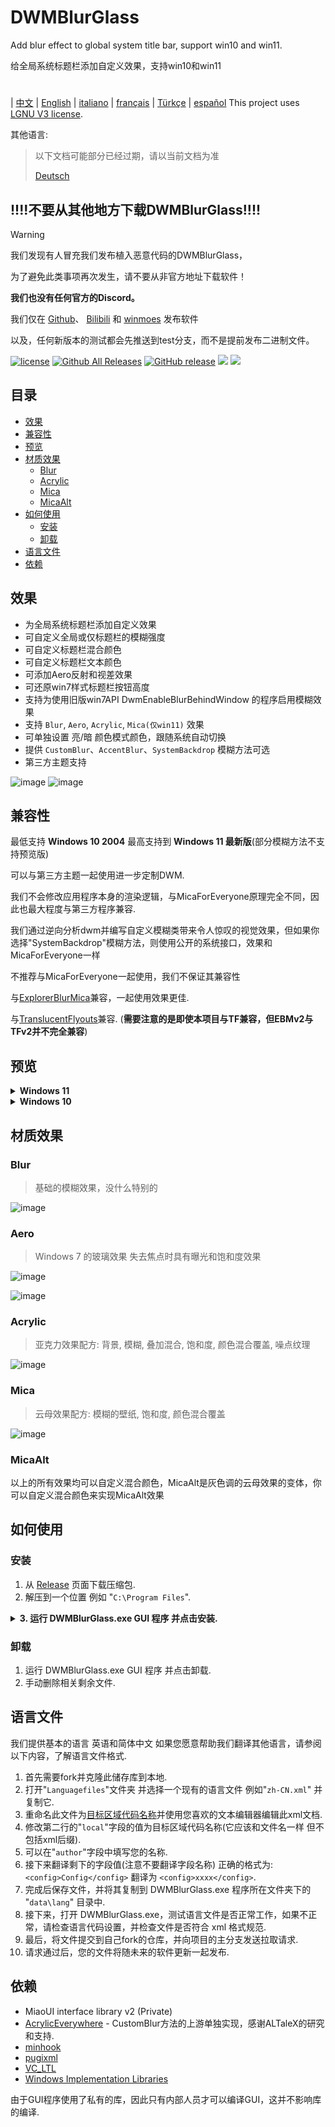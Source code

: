 # DWMBlurGlass
Add blur effect to global system title bar, support win10 and win11.

给全局系统标题栏添加自定义效果，支持win10和win11
#
| [中文](/README_ZH.md) | [English](/README.md) | [italiano](/README_IT.md) | [français](/README_FR.md) | [Türkçe](/README_TR.md) | [español](/README_ES.md)
This project uses [LGNU V3 license](/COPYING.LESSER).

其他语言:
> 以下文档可能部分已经过期，请以当前文档为准
>
> [Deutsch](/README_DE.md)

## !!!!不要从其他地方下载DWMBlurGlass!!!!
> [!WARNING]
> 我们发现有人冒充我们发布植入恶意代码的DWMBlurGlass，
> 
> 为了避免此类事项再次发生，请不要从非官方地址下载软件！
> 
> **我们也没有任何官方的Discord。**
> 
> 我们仅在 [Github](https://github.com/Maplespe/DWMBlurGlass/releases)、 [Bilibili](https://space.bilibili.com/87195798) 和 [winmoes](https://winmoes.com) 发布软件
> 
> 以及，任何新版本的测试都会先推送到test分支，而不是提前发布二进制文件。

[![license](https://img.shields.io/github/license/Maplespe/DWMBlurGlass.svg)](https://www.gnu.org/licenses/lgpl-3.0.en.html)
[![Github All Releases](https://img.shields.io/github/downloads/Maplespe/DWMBlurGlass/total.svg)](https://github.com/Maplespe/DWMBlurGlass/releases)
[![GitHub release](https://img.shields.io/github/release/Maplespe/DWMBlurGlass.svg)](https://github.com/Maplespe/DWMBlurGlass/releases/latest)
<img src="https://img.shields.io/badge/language-c++-F34B7D.svg"/>
<img src="https://img.shields.io/github/last-commit/Maplespe/DWMBlurGlass.svg"/>  

## 目录
- [效果](#效果)
- [兼容性](#兼容性)
- [预览](#预览)
- [材质效果](#材质效果)
  - [Blur](#blur)
  - [Acrylic](#acrylic)
  - [Mica](#mica)
  - [MicaAlt](#micaalt)
- [如何使用](#如何使用)
  - [安装](#安装)
  - [卸载](卸载)
- [语言文件](#语言文件)
- [依赖](#依赖)

## 效果
* 为全局系统标题栏添加自定义效果
* 可自定义全局或仅标题栏的模糊强度
* 可自定义标题栏混合颜色
* 可自定义标题栏文本颜色
* 可添加Aero反射和视差效果
* 可还原win7样式标题栏按钮高度
* 支持为使用旧版win7API DwmEnableBlurBehindWindow 的程序启用模糊效果
* 支持 `Blur`, `Aero`, `Acrylic`, `Mica(仅win11)` 效果
* 可单独设置 亮/暗 颜色模式颜色，跟随系统自动切换
* 提供 `CustomBlur`、`AccentBlur`、`SystemBackdrop` 模糊方法可选
* 第三方主题支持

![image](/Screenshot/001701.png)
![image](/Screenshot/10307.png)

## 兼容性
最低支持 **Windows 10 2004** 最高支持到 **Windows 11 最新版**(部分模糊方法不支持预览版)

可以与第三方主题一起使用进一步定制DWM.

我们不会修改应用程序本身的渲染逻辑，与MicaForEveryone原理完全不同，因此也最大程度与第三方程序兼容.

我们通过逆向分析dwm并编写自定义模糊类带来令人惊叹的视觉效果，但如果你选择"SystemBackdrop"模糊方法，则使用公开的系统接口，效果和MicaForEveryone一样

不推荐与MicaForEveryone一起使用，我们不保证其兼容性

与[ExplorerBlurMica](https://github.com/Maplespe/ExplorerBlurMica)兼容，一起使用效果更佳.

与[TranslucentFlyouts](https://github.com/ALTaleX531/TranslucentFlyouts)兼容. (**需要注意的是即使本项目与TF兼容，但EBMv2与TFv2并不完全兼容**)

## 预览
<details><summary><b>Windows 11</b></summary>
  
![image](/Screenshot/10307.png)

![image](/Screenshot/102134.png)

> 启用 "覆盖使用DWMAPI设置的云母效果 (win11)"

![image](/Screenshot/013521.png)
</details>

<details><summary><b>Windows 10</b></summary>

![image](/Screenshot/001701.png)

![image](/Screenshot/100750.png)

使用第三方主题

> 启用 "扩展效果到边框 (win10)"

> 启用 "启用Aero反射效果"

> 启用 "减少标题栏按钮高度 (win7 样式)"

![image](/Screenshot/025410.png)

</details>

## 材质效果
### Blur
> 基础的模糊效果，没什么特别的

![image](/Screenshot/blur.png)

### Aero
> Windows 7 的玻璃效果 失去焦点时具有曝光和饱和度效果

![image](/Screenshot/aero.png)

![image](/Screenshot/aero_inactive.png)

### Acrylic
> 亚克力效果配方: 背景, 模糊, 叠加混合, 饱和度, 颜色混合覆盖, 噪点纹理

![image](/Screenshot/acrylic.png)

### Mica
> 云母效果配方: 模糊的壁纸, 饱和度, 颜色混合覆盖

![image](/Screenshot/mica.png)

### MicaAlt
以上的所有效果均可以自定义混合颜色，MicaAlt是灰色调的云母效果的变体，你可以自定义混合颜色来实现MicaAlt效果

## 如何使用

### 安装
1. 从 [Release](https://github.com/Maplespe/DWMBlurGlass/releases) 页面下载压缩包.
2. 解压到一个位置 例如 "`C:\Program Files`".
<details><summary><b>3. 运行 DWMBlurGlass.exe GUI 程序 并点击安装.</b></summary>

![image](/Screenshot/013025.png)

>如果提示 "安装成功! 但您还没有下载有效的符号文件，在"符号文件"页面下载后才能生效" 则需要前往"符号"页面下载符号

>**请注意，之后可能还会收到类似提示，特别是系统更新后 届时下载新的符号即可**
>
>如果下载失败 则可能需要使用代理，在中国大陆部分地区可能无法访问微软服务器

![image](/Screenshot/013100.png)

</details>

### 卸载
1. 运行 DWMBlurGlass.exe GUI 程序 并点击卸载.
2. 手动删除相关剩余文件.

## 语言文件
我们提供基本的语言 英语和简体中文 如果您愿意帮助我们翻译其他语言，请参阅以下内容，了解语言文件格式.
1. 首先需要fork并克隆此储存库到本地.
2. 打开"`Languagefiles`"文件夹 并选择一个现有的语言文件 例如"`zh-CN.xml`" 并复制它.
3. 重命名此文件为[目标区域代码名称](https://learn.microsoft.com/en-us/windows/win32/intl/locale-names)并使用您喜欢的文本编辑器编辑此xml文档.
4. 修改第二行的"`local`"字段的值为目标区域代码名称(它应该和文件名一样 但不包括xml后缀).
5. 可以在"`author`"字段中填写您的名称.
6. 接下来翻译剩下的字段值(注意不要翻译字段名称) 正确的格式为: `<config>Config</config>` 翻译为 `<config>xxxx</config>`.
7. 完成后保存文件，并将其复制到 DWMBlurGlass.exe 程序所在文件夹下的 "`data\lang`" 目录中.
8. 接下来，打开 DWMBlurGlass.exe，测试语言文件是否正常工作，如果不正常，请检查语言代码设置，并检查文件是否符合 xml 格式规范.
9. 最后，将文件提交到自己fork的仓库，并向项目的主分支发送拉取请求.
10. 请求通过后，您的文件将随未来的软件更新一起发布.

## 依赖
* MiaoUI interface library v2 (Private)
* [AcrylicEverywhere](https://github.com/ALTaleX531/AcrylicEverywhere) - CustomBlur方法的上游单独实现，感谢ALTaleX的研究和支持.
* [minhook](https://github.com/m417z/minhook)
* [pugixml](https://github.com/zeux/pugixml)
* [VC_LTL](https://github.com/Chuyu-Team/VC-LTL5)
* [Windows Implementation Libraries](https://github.com/Microsoft/wil)

由于GUI程序使用了私有的库，因此只有内部人员才可以编译GUI，这并不影响库的编译.
